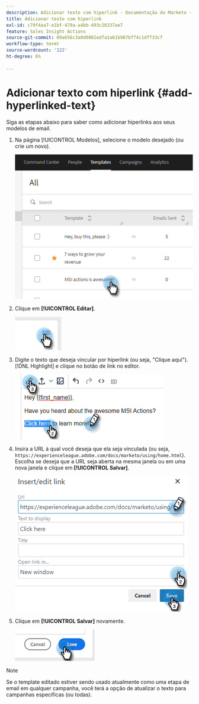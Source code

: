 ```yaml
---
description: Adicionar texto com hiperlink - Documentação do Marketo - Documentação do produto
title: Adicionar texto com hiperlink
exl-id: c79f4aa7-e1bf-479a-a4bb-493c26337ae7
feature: Sales Insight Actions
source-git-commit: 09a656c3a0d0002edfa1a61b987bff4c1dff33cf
workflow-type: tm+mt
source-wordcount: '122'
ht-degree: 6%

---
```


# Adicionar texto com hiperlink {#add-hyperlinked-text}

Siga as etapas abaixo para saber como adicionar hiperlinks aos seus modelos de email.

1. Na página [!UICONTROL Modelos], selecione o modelo desejado (ou crie um novo).

   ![](assets/add-hyperlinked-text-1.png)

1. Clique em **[!UICONTROL Editar]**.

   ![](assets/add-hyperlinked-text-2.png)

1. Digite o texto que deseja vincular por hiperlink (ou seja, &quot;Clique aqui&quot;). [!DNL Highlight] e clique no botão de link no editor.

   ![](assets/add-hyperlinked-text-3.png)

1. Insira a URL à qual você deseja que ela seja vinculada (ou seja, `https://experienceleague.adobe.com/docs/marketo/using/home.html`). Escolha se deseja que a URL seja aberta na mesma janela ou em uma nova janela e clique em **[!UICONTROL Salvar]**.

   ![](assets/add-hyperlinked-text-4.png)

1. Clique em **[!UICONTROL Salvar]** novamente.

   ![](assets/add-hyperlinked-text-5.png)

>[!NOTE]
>
>Se o template editado estiver sendo usado atualmente como uma etapa de email em qualquer campanha, você terá a opção de atualizar o texto para campanhas específicas (ou todas).
